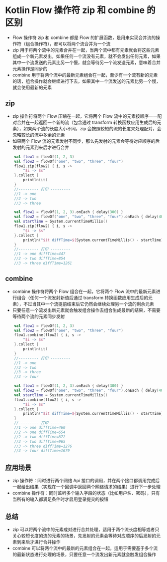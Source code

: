 # Kotlin Flow 操作符 zip 和 combine 的区别
- Flow 操作符 zip 和 combine 都是 Flow 的扩展函数，是用来实现合并流的操作符（组合操作符），都可以将两个流合并为一个流
- zip 用于将两个流中的元素合并在一起，当两个流中都有元素就会将这些元素组成一个新元素发出，如果任何一个流没有元素，就不会发出任何元素，如果其中一个流发送的元素比另一个慢，就会等待另一个流发送元素，意味着合并元素操作是同步的
- combine 用于将两个流中的最新元素组合在一起，至少有一个流有新的元素的话，组合操作就会继续进行下去，如果其中一个流发送的元素比另一个慢，就会使用最新的元素

## zip
- zip 操作符将两个 Flow 压缩在一起，它将两个 Flow 流中的元素按顺序一一配对合并在一起返回一个新的流（包含通过 transform 转换函数应用生成后的元素），如果两个流的长度大小不同，zip 会按照较短的流的长度来处理配对，会忽略较长的流中多余的元素
- 如果两个 Flow 流的元素发射不同步，那么先发射的元素会等待对应顺序的后发射的元素到来后才进行合并

```kotlin
    val flow1 = flowOf(1, 2, 3)
    val flow2 = flowOf("one", "two", "three", "four")
    flow1.zip(flow2) { i, s ->
        "$i -> $s"
    }.collect {
        println(it)
    }
    //--------- 打印 ---------
    //1 -> one
    //2 -> two
    //3 -> three
```

```kotlin
    val flow1 = flowOf(1, 2, 3).onEach { delay(300) }
    val flow2 = flowOf("one", "two", "three", "four").onEach { delay(400) }
    val startTime = System.currentTimeMillis()
    flow1.zip(flow2) { i, s ->
        "$i -> $s"
    }.collect {
        println("$it diffTime=${System.currentTimeMillis() - startTime}")
    }
    //--------- 打印 ---------
    //1 -> one diffTime=447
    //2 -> two diffTime=854
    //3 -> three diffTime=1261
```

## combine
- combine 操作符将两个 Flow 组合在一起，它将两个 Flow 流中的最新元素进行组合（任何一个流发射新值后通过 transform 转换函数应用生成后的元素），不过当其中一个流提前结束后它仍然会继续处理另一个流的剩余元素
- 只要任意一个流发出新元素就会触发组合操作去组合生成最新的结果，不需要等待两个流的元素同步发射

```kotlin
    val flow1 = flowOf(1, 2, 3)
    val flow2 = flowOf("one", "two", "three", "four")
    flow1.combine(flow2) { i, s ->
        "$i -> $s"
    }.collect {
        println(it)
    }
    //--------- 打印 ---------
    //1 -> one
    //2 -> two
    //3 -> three
    //3 -> four
```

```kotlin
    val flow1 = flowOf(1, 2, 3).onEach { delay(300) }
    val flow2 = flowOf("one", "two", "three", "four").onEach { delay(400) }
    val startTime = System.currentTimeMillis()
    flow1.combine(flow2) { i, s ->
        "$i -> $s"
    }.collect {
        println("$it diffTime=${System.currentTimeMillis() - startTime}")
    }
    //--------- 打印 ---------
    //1 -> one diffTime=460
    //2 -> one diffTime=654
    //2 -> two diffTime=872
    //3 -> two diffTime=965
    //3 -> three diffTime=1276
    //3 -> four diffTime=1679
```

## 应用场景
- zip 操作符：同时进行两个网络 Api 接口的调用，并在两个接口都调用完成后一起给出结果（实现在一个回调中返回两个网络请求的结果）进行下一步处理
- combine 操作符：同时监听多个输入字段的状态（比如用户名、密码），只有当所有的输入都满足条件时才启用登录提交的按钮

## 总结
- zip 可以将两个流中的元素成对进行合并处理，适用于两个流长度相等或者只关心较短长度的流的元素的场景，先发射的元素会等待对应顺序的后发射的元素到来后才进行合并操作
- combine 可以将两个流中的最新的元素组合在一起，适用于需要基于多个流的最新状态进行处理的场景，只要任意一个流发出新元素就会触发组合操作

